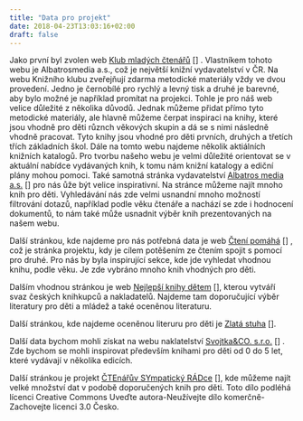 ```yaml
---
title: "Data pro projekt"
date: 2018-04-23T13:03:16+02:00
draft: false
---
```


Jako první byl zvolen web [Klub mladých čtenářů] [] . Vlastníkem tohoto webu je Albatrosmedia a.s., což je největší knižní vydavatelství v ČR. Na webu Knižního klubu zveřejňují zdarma metodické materiály vždy ve dvou provedení. Jedno je černobílé pro rychlý a levný tisk a druhé je barevné, aby bylo možné je například promítat na projekci. Tohle je pro náš web velice důležité z několika důvodů. Jednak můžeme přidat přímo tyto metodické materiály, ale hlavně můžeme čerpat inspiraci na knihy, které jsou vhodně pro děti různch věkových skupin a dá se s nimi následně vhodně pracovat. Tyto knihy jsou vhodné pro děti prvních, druhých a třetích třích základních škol. Dále na tomto webu najdeme několik aktiálních knižních katalogů. Pro tvorbu našeho webu je velmi důležité orientovat se v aktuální nabídce vydávaných knih, k tomu nám knižní katalogy a ediční plány mohou pomoci. Také samotná stránka vydavatelství [Albatros media a.s.] [] pro nás ůže být velice inspirativní. Na stránce můžeme najít mnoho knih pro děti. Vyhledávání nás zde velmi usnandní mnoho možností filtrování dotazů, například podle věku čtenáře a nachází se zde i hodnocení dokumentů, to nám také může usnadnit výběr knih prezentovaných na našem webu.  

Další stránkou, kde najdeme pro nás potřebná data je web  [Čtení pomáhá] [] , což je stránka projektu, kdy je cílem potěšením ze čtením spojit s pomocí pro druhé. Pro nás by byla inspirující sekce, kde jde vyhledat vhodnou knihu, podle věku. Je zde vybráno mnoho knih vhodných pro děti. 

Dalším vhodnou stránkou je web [Nejlepší knihy dětem] [], kterou vytváří svaz českých knihkupců a nakladatelů. Najdeme tam doporučující výběr literatury pro děti a mládež a také oceněnou literaturu. 

Další stránkou, kde najdeme oceněnou literuru pro děti je [Zlatá stuha] []. 

Další data bychom mohli získat na webu naklatelství [Svojtka&CO. s.r.o.] [] . Zde bychom se mohli inspirovat především knihami pro děti od 0 do 5 let, které vydávají v několika edicích. 

Další stránkou je projekt [ČTEnářův SYmpatický RÁDce] [], kde můžeme najít velké množství dat v podobě doporučených knih pro děti. Toto dílo podléhá lícenci       Creative Commons Uveďte autora-Neužívejte dílo komerčně-Zachovejte licenci 3.0 Česko. 

[Klub mladých čtenářů]: http://www.kmc.cz/pracovni-listy-k-vybranym-kniznim-titulum-zdarma.html
[Albatros media a.s.]: http://www.albatrosmedia.cz/beletrie-pro-deti/
[Čtení pomáhá]:http://www.ctenipomaha.cz/
[Nejlepší knihy dětem]: http://www.nejlepsiknihydetem.cz/
[Zlatá stuha]: http://www.zlatastuha.cz/
[Svojtka&CO. s.r.o.]: https://www.svojtka.cz/
[ČTEnářův SYmpatický RÁDce]: http://www.ctesyrad.cz/
[ Creative Commons Uveďte autora-Neužívejte dílo komerčně-Zachovejte licenci 3.0 Česko]: https://creativecommons.org/licenses/by-nc-sa/3.0/cz/